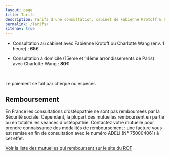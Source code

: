```yaml
---
layout: page
title: Tarifs
description: Tarifs d'une consultation, cabinet de Fabienne Krotoff & Charlotte Wang, 75015 Paris - 01 45 31 98 48
permalink: /Tarifs/
sitenav: true
---
```


- Consultation au cabinet avec Fabienne Krotoff ou Charlotte Wang (env. 1 heure) : <b>65€</b>

- Consultation à domicile (15ème et 14ème arrondissements de Paris) avec Charlotte Wang : <b>80€</b>

<br>

Le paiement se fait par chèque ou espèces

## Remboursement

En France les consultations d'ostéopathie ne sont pas remboursées par la Sécurité sociale. Cependant, la plupart des mutuelles remboursent en partie ou en totalité les séances d'ostéopathie. Contactez votre mutuelle pour prendre connaissance des modalités de remboursement : une facture vous est remise en fin de consultation avec le numéro ADELI (N° 750004061) à cet effet.

[Voir la liste des mutuelles qui remboursent sur le site du ROF](http://www.osteopathie.org/mutuelles.html)
